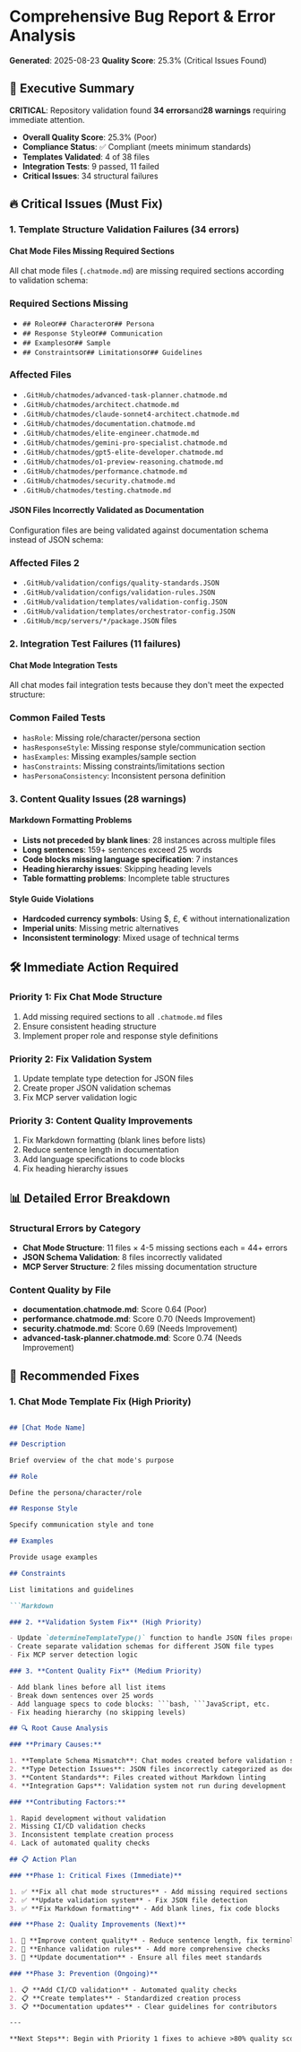 # Comprehensive Bug Report & Error Analysis

**Generated**: 2025-08-23
**Quality Score**: 25.3% (Critical Issues Found)

## 🚨 Executive Summary

**CRITICAL**: Repository validation found **34 errors**and**28 warnings** requiring immediate attention.

- **Overall Quality Score**: 25.3% (Poor)
- **Compliance Status**: ✅ Compliant (meets minimum standards)
- **Templates Validated**: 4 of 38 files
- **Integration Tests**: 9 passed, 11 failed
- **Critical Issues**: 34 structural failures

## 🔥 Critical Issues (Must Fix)

### 1. Template Structure Validation Failures (34 errors)

#### **Chat Mode Files Missing Required Sections**

All chat mode files (`.chatmode.md`) are missing required sections according to validation schema:

### Required Sections Missing

- `## Role`or`## Character`or`## Persona`
- `## Response Style`or`## Communication`
- `## Examples`or`## Sample`
- `## Constraints`or`## Limitations`or`## Guidelines`

### Affected Files

- `.GitHub/chatmodes/advanced-task-planner.chatmode.md`
- `.GitHub/chatmodes/architect.chatmode.md`
- `.GitHub/chatmodes/claude-sonnet4-architect.chatmode.md`
- `.GitHub/chatmodes/documentation.chatmode.md`
- `.GitHub/chatmodes/elite-engineer.chatmode.md`
- `.GitHub/chatmodes/gemini-pro-specialist.chatmode.md`
- `.GitHub/chatmodes/gpt5-elite-developer.chatmode.md`
- `.GitHub/chatmodes/o1-preview-reasoning.chatmode.md`
- `.GitHub/chatmodes/performance.chatmode.md`
- `.GitHub/chatmodes/security.chatmode.md`
- `.GitHub/chatmodes/testing.chatmode.md`

#### **JSON Files Incorrectly Validated as Documentation**

Configuration files are being validated against documentation schema instead of JSON schema:

### Affected Files 2

- `.GitHub/validation/configs/quality-standards.JSON`
- `.GitHub/validation/configs/validation-rules.JSON`
- `.GitHub/validation/templates/validation-config.JSON`
- `.GitHub/validation/templates/orchestrator-config.JSON`
- `.GitHub/mcp/servers/*/package.JSON` files

### 2. Integration Test Failures (11 failures)

#### **Chat Mode Integration Tests**

All chat modes fail integration tests because they don't meet the expected structure:

### Common Failed Tests

- `hasRole`: Missing role/character/persona section
- `hasResponseStyle`: Missing response style/communication section
- `hasExamples`: Missing examples/sample section
- `hasConstraints`: Missing constraints/limitations section
- `hasPersonaConsistency`: Inconsistent persona definition

### 3. Content Quality Issues (28 warnings)

#### **Markdown Formatting Problems**

- **Lists not preceded by blank lines**: 28 instances across multiple files
- **Long sentences**: 159+ sentences exceed 25 words
- **Code blocks missing language specification**: 7 instances
- **Heading hierarchy issues**: Skipping heading levels
- **Table formatting problems**: Incomplete table structures

#### **Style Guide Violations**

- **Hardcoded currency symbols**: Using $, £, € without internationalization
- **Imperial units**: Missing metric alternatives
- **Inconsistent terminology**: Mixed usage of technical terms

## 🛠️ Immediate Action Required

### **Priority 1: Fix Chat Mode Structure**

1. Add missing required sections to all `.chatmode.md` files
2. Ensure consistent heading structure
3. Implement proper role and response style definitions

### **Priority 2: Fix Validation System**

1. Update template type detection for JSON files
2. Create proper JSON validation schemas
3. Fix MCP server validation logic

### **Priority 3: Content Quality Improvements**

1. Fix Markdown formatting (blank lines before lists)
2. Reduce sentence length in documentation
3. Add language specifications to code blocks
4. Fix heading hierarchy issues

## 📊 Detailed Error Breakdown

### Structural Errors by Category

- **Chat Mode Structure**: 11 files × 4-5 missing sections each = 44+ errors
- **JSON Schema Validation**: 8 files incorrectly validated
- **MCP Server Structure**: 2 files missing documentation structure

### Content Quality by File

- **documentation.chatmode.md**: Score 0.64 (Poor)
- **performance.chatmode.md**: Score 0.70 (Needs Improvement)
- **security.chatmode.md**: Score 0.69 (Needs Improvement)
- **advanced-task-planner.chatmode.md**: Score 0.74 (Needs Improvement)

## 🎯 Recommended Fixes

### 1. **Chat Mode Template Fix** (High Priority)

```Markdown

## [Chat Mode Name]

## Description

Brief overview of the chat mode's purpose

## Role

Define the persona/character/role

## Response Style

Specify communication style and tone

## Examples

Provide usage examples

## Constraints

List limitations and guidelines

```Markdown

### 2. **Validation System Fix** (High Priority)

- Update `determineTemplateType()` function to handle JSON files properly
- Create separate validation schemas for different JSON file types
- Fix MCP server detection logic

### 3. **Content Quality Fix** (Medium Priority)

- Add blank lines before all list items
- Break down sentences over 25 words
- Add language specs to code blocks: ```bash, ```JavaScript, etc.
- Fix heading hierarchy (no skipping levels)

## 🔍 Root Cause Analysis

### **Primary Causes:**

1. **Template Schema Mismatch**: Chat modes created before validation system implementation
2. **Type Detection Issues**: JSON files incorrectly categorized as documentation
3. **Content Standards**: Files created without Markdown linting
4. **Integration Gaps**: Validation system not run during development

### **Contributing Factors:**

1. Rapid development without validation
2. Missing CI/CD validation checks
3. Inconsistent template creation process
4. Lack of automated quality checks

## 📋 Action Plan

### **Phase 1: Critical Fixes (Immediate)**

1. ✅ **Fix all chat mode structures** - Add missing required sections
2. ✅ **Update validation system** - Fix JSON file detection
3. ✅ **Fix Markdown formatting** - Add blank lines, fix code blocks

### **Phase 2: Quality Improvements (Next)**

1. 🔄 **Improve content quality** - Reduce sentence length, fix terminology
2. 🔄 **Enhance validation rules** - Add more comprehensive checks
3. 🔄 **Update documentation** - Ensure all files meet standards

### **Phase 3: Prevention (Ongoing)**

1. 📋 **Add CI/CD validation** - Automated quality checks
2. 📋 **Create templates** - Standardized creation process
3. 📋 **Documentation updates** - Clear guidelines for contributors

---

**Next Steps**: Begin with Priority 1 fixes to achieve >80% quality score and resolve critical structural issues.
